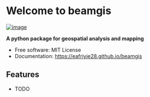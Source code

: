 # Welcome to beamgis


[![image](https://img.shields.io/pypi/v/beamgis.svg)](https://pypi.python.org/pypi/beamgis)


**A python package for geospatial analysis and mapping**


-   Free software: MIT License
-   Documentation: <https://eafriyie28.github.io/beamgis>


## Features

-   TODO
